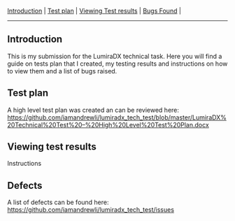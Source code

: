 [Introduction](#introduction) | [Test plan](#test-plan) | [Viewing Test results](#viewing-test-results) | [Bugs Found](#Bugs-found) | 

---

Introduction
-----
This is my submission for the LumiraDX technical task.  Here you will find a guide on tests plan that I created, my testing results and instructions on how to view them and a list of bugs raised.


Test plan
-----
A high level test plan was created an can be reviewed here:
https://github.com/iamandrewli/lumiradx_tech_test/blob/master/LumiraDX%20Technical%20Test%20–%20High%20Level%20Test%20Plan.docx


Viewing test results
-----
Instructions


Defects
-----

A list of defects can be found here:
https://github.com/iamandrewli/lumiradx_tech_test/issues


